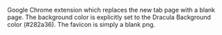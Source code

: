 Google Chrome extension which replaces the new tab page with a blank page. 
The background color is explicitly set to the Dracula Background color (#282a36). 
The favicon is simply a blank png.
